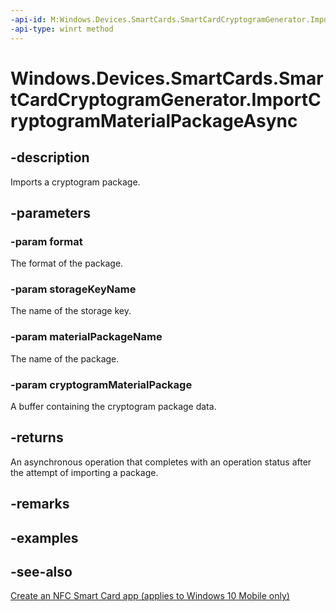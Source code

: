 ```yaml
---
-api-id: M:Windows.Devices.SmartCards.SmartCardCryptogramGenerator.ImportCryptogramMaterialPackageAsync(Windows.Devices.SmartCards.SmartCardCryptogramMaterialPackageFormat,System.String,System.String,Windows.Storage.Streams.IBuffer)
-api-type: winrt method
---
```


<!-- Method syntax
public Windows.Foundation.IAsyncOperation<Windows.Devices.SmartCards.SmartCardCryptogramGeneratorOperationStatus> ImportCryptogramMaterialPackageAsync(Windows.Devices.SmartCards.SmartCardCryptogramMaterialPackageFormat format, System.String storageKeyName, System.String materialPackageName, Windows.Storage.Streams.IBuffer cryptogramMaterialPackage)
-->

# Windows.Devices.SmartCards.SmartCardCryptogramGenerator.ImportCryptogramMaterialPackageAsync

## -description
Imports a cryptogram package.

## -parameters
### -param format
The format of the package.

### -param storageKeyName
The name of the storage key.

### -param materialPackageName
The name of the package.

### -param cryptogramMaterialPackage
A buffer containing the cryptogram package data.

## -returns
An asynchronous operation that completes with an operation status after the attempt of importing a package.

## -remarks

## -examples

## -see-also
[Create an NFC Smart Card app (applies to Windows 10 Mobile only)](/windows/uwp/devices-sensors/host-card-emulation)
